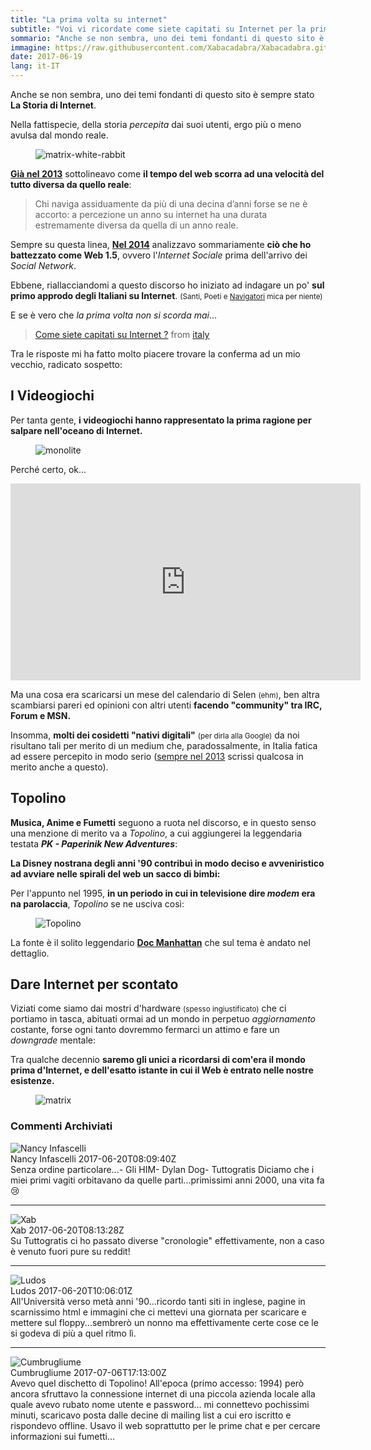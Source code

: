 ```yaml
---
title: "La prima volta su internet"
subtitle: "Voi vi ricordate come siete capitati su Internet per la prima volta ?"
sommario: "Anche se non sembra, uno dei temi fondanti di questo sito è sempre stato La Storia di Internet."
immagine: https://raw.githubusercontent.com/Xabacadabra/Xabacadabra.github.io/master/images/prima-volta-internet.jpg
date: 2017-06-19
lang: it-IT
---
```


Anche se non sembra, uno dei temi fondanti di questo sito è sempre stato **La Storia di Internet**.

Nella fattispecie, della storia _percepita_ dai suoi utenti, ergo più o meno avulsa dal mondo reale.

<figure>
	<img src='https://5ocietyx.files.wordpress.com/2013/04/follow-the-white-rabbit-screengrab.jpg' alt='matrix-white-rabbit'>
</figure>

[**Già nel 2013**](/posts/ita/web-archive/) sottolineavo come **il tempo del web scorra ad una velocità del tutto diversa da quello reale**:

> Chi naviga assiduamente da più di una decina d’anni forse se ne è accorto: a percezione un anno su internet ha una durata estremamente diversa da quella di un anno reale.

Sempre su questa linea, [**Nel 2014**](/posts/ita/la-storia-di-internet) analizzavo sommariamente **ciò che ho battezzato come Web 1.5**, ovvero l'_Internet Sociale_ prima dell'arrivo dei _Social Network_.

Ebbene, riallacciandomi a questo discorso ho iniziato ad indagare un po' **sul primo approdo degli Italiani su Internet**. <small>(Santi, Poeti e <u>Navigatori</u> mica per niente)</small>

E se è vero che _la prima volta non si scorda mai_...

<blockquote class="reddit-card" data-card-created="1497851573"><a href="https://www.reddit.com/r/italy/comments/6hxzo4/come_siete_capitati_su_internet/?ref=share&ref_source=embed">Come siete capitati su Internet ?</a> from <a href="https://www.reddit.com/r/italy">italy</a></blockquote>
<script async src="//embed.redditmedia.com/widgets/platform.js" charset="UTF-8"></script>

Tra le risposte mi ha fatto molto piacere trovare la conferma ad un mio vecchio, radicato sospetto: 

## I Videogiochi

Per tanta gente, **i videogiochi hanno rappresentato la prima ragione per salpare nell'oceano di Internet.**

<figure>
<img src='https://media.giphy.com/media/RkSBVXwrISiPK/giphy.gif' alt='monolite'>
</figure>

Perché certo, ok...

<iframe width="560" height="315" src="https://www.youtube.com/embed/T-TA57L0kuc" frameborder="0" allowfullscreen></iframe>

Ma una cosa era scaricarsi un mese del calendario di Selen <small>(ehm)</small>, ben altra scambiarsi pareri ed opinioni con altri utenti **facendo "community" tra IRC, Forum e MSN.**

Insomma, **molti dei cosidetti "nativi digitali"** <small>(per dirla alla Google)</small> da noi risultano tali per merito di un medium che, paradossalmente, in Italia fatica ad essere percepito in modo serio ([sempre nel 2013](/posts/ita/divulgazione-culturale-videogioco/) scrissi qualcosa in merito anche a questo).

## Topolino

**Musica, Anime e Fumetti** seguono a ruota nel discorso, e in questo senso una menzione di merito va a _Topolino_, a cui aggiungerei la leggendaria testata _**PK - Paperinik New Adventures**_: 

**La Disney nostrana degli anni '90 contribuì in modo deciso e avveniristico ad avviare nelle spirali del web un sacco di bimbi:** 

Per l'appunto nel 1995, **in un periodo in cui in televisione dire _modem_ era na parolaccia**, _Topolino_ se ne usciva così:

<figure>
	<img src='https://1.bp.blogspot.com/-pD9Dc9hZcq4/V7qeCGxjG6I/AAAAAAABqw8/PaI3G7oTh-YHwJuy9CL9lbmNfIXJHRVlgCLcB/s1600/1-Internet-nel-1995.jpg' alt='Topolino'>
</figure>

La fonte è il solito leggendario [**Doc Manhattan**](https://docmanhattan.blogspot.it/2016/08/come-era-internet-nel-1995.html) che sul tema è andato nel dettaglio.

## Dare Internet per scontato

Viziati come siamo dai mostri d'hardware <small>(spesso ingiustificato)</small> che ci portiamo in tasca, abituati ormai ad un mondo in perpetuo _aggiornamento_ costante, forse ogni tanto dovremmo fermarci un attimo e fare un _downgrade_ mentale:

Tra qualche decennio **saremo gli unici a ricordarsi di com'era il mondo prima d'Internet, e dell'esatto istante in cui il Web è entrato nelle nostre esistenze.**

<figure>
<img src='https://images4.fanpop.com/image/photos/22500000/Neo-in-The-Matrix-Reloaded-the-matrix-22575477-560-300.gif' alt='matrix'>
</figure>

### Commenti Archiviati

<article id="62060df2-d1f4-4255-b276-4576b424fe1e">
    <div class="comment__avatar-wrapper">
        <img class="comment__avatar" src="https://www.gravatar.com/avatar/5D7A8156C157A5489851CBA5591D6B6A?d=mm&s=80" alt="Nancy Infascelli">
    </div>
    <div class="comment__author">
        Nancy Infascelli
        <span class="comment__date">
        2017-06-20T08:09:40Z
        </span>
    </div>
    <div class="comment__body">
    Senza ordine particolare...- Gli HIM- Dylan Dog- Tuttogratis Diciamo che i miei primi vagiti orbitavano da quelle parti...primissimi anni 2000, una vita fa 😢
    </div>

  <hr class="comment__hr">

<div class="comment__avatar-wrapper">
        <img class="comment__avatar" src="https://www.gravatar.com/avatar/bd18ddb59d2288eca9e2231dce46bf42?d=mm&s=80" alt="Xab">
    </div>
    <div class="comment__author">
        Xab
        <span class="comment__date">
        2017-06-20T08:13:28Z
        </span>
    </div>
    <div class="comment__body">
    Su Tuttogratis ci ho passato diverse "cronologie" effettivamente, non a caso è venuto fuori pure su reddit!
    </div>
 <hr class="comment__hr">

<div class="comment__avatar-wrapper">
        <img class="comment__avatar" src="https://www.gravatar.com/avatar/BB78400D91229F1F96C53CDDB64FC037?d=mm&s=80" alt="Ludos">
    </div>
    <div class="comment__author">
        Ludos
        <span class="comment__date">
        2017-06-20T10:06:01Z
        </span>
    </div>
    <div class="comment__body">
    All'Università verso metà anni '90...ricordo tanti siti in inglese, pagine in scarnissimo html e immagini che ci mettevi una giornata per scaricare e mettere sul floppy...sembrerò un nonno ma effettivamente certe cose ce le si godeva di più a quel ritmo lì.
    </div> 
 <hr class="comment__hr">

<div class="comment__avatar-wrapper">
        <img class="comment__avatar" src="https://www.gravatar.com/avatar/5925f98cfd7bf5c3c6fc62b9d9e118b8?d=mm&s=80" alt="Cumbrugliume">
    </div>
    <div class="comment__author">
        Cumbrugliume
        <span class="comment__date">
        2017-07-06T17:13:00Z
        </span>
    </div>
    <div class="comment__body">
Avevo quel dischetto di Topolino! All'epoca (primo accesso: 1994) però ancora sfruttavo la connessione internet di una piccola azienda locale alla quale avevo rubato nome utente e password... mi connettevo pochissimi minuti, scaricavo posta dalle decine di mailing list a cui ero iscritto e rispondevo offline. Usavo il web soprattutto per le prime chat e per cercare informazioni sui fumetti...
    </div>        





</article>